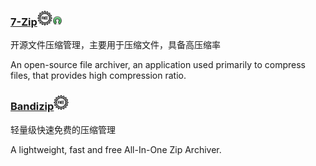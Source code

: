 ### [7-Zip](http://7-zip.org/)![](/assets/free-tag-hand-drawn-sign.png)![](/assets/open-source-icon.png)

开源文件压缩管理，主要用于压缩文件，具备高压缩率

An open-source file archiver, an application used primarily to compress files, that provides high compression ratio.

### [Bandizip](http://www.bandisoft.com/bandizip/)![](/assets/free-tag-hand-drawn-sign.png)

轻量级快速免费的压缩管理

A lightweight, fast and free All-In-One Zip Archiver.

